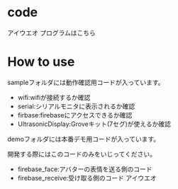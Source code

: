 # code
アイウエオ
プログラムはこちら
# How to use

sampleフォルダには動作確認用コードが入っています。

* wifi:wifiが接続するか確認
* serial:シリアルモニタに表示されるか確認
* firbase:firebaseにアクセスできるか確認
* UltrasonicDisplay:Groveキット(7セグ)が使えるか確認

demoフォルダには本番デモ用コードが入っています。

開発する際にはこのコードのみをいじってください。

* firebase_face:アバターの表情を送る側のコード
* firebase_receive:受け取る側のコード
アイウエオ
